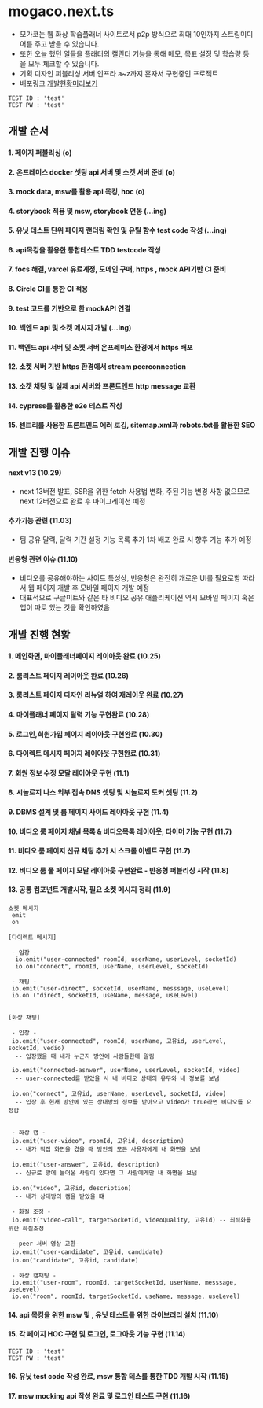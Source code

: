 # mogaco.next.ts

- 모가코는 웹 화상 학습플래너 사이트로서 p2p 방식으로 최대 10인까지 스트림미디어를 주고 받을 수 있습니다. <br/>
- 또한 오늘 했던 일들을 플래터의 캘린더 기능을 통해 메모, 목표 설정 및 학습량 등을 모두 체크할 수 있습니다. <br/>
- 기획 디자인 퍼블리싱 서버 인프라 a~z까지 혼자서 구현중인 프로젝트 <br/>
- 배포링크 <a href="https://mogaco.vercel.app/">개발현황미리보기</a>

```
TEST ID : 'test'
TEST PW : 'test'
```

## 개발 순서

#### 1. 페이지 퍼블리싱 (o)

#### 2. 온프레미스 docker 셋팅 api 서버 및 소켓 서버 준비 (o)

#### 3. mock data, msw를 활용 api 목킹, hoc (o)

#### 4. storybook 적용 및 msw, storybook 연동 (...ing)

#### 5. 유닛 테스트 단위 페이지 랜더링 확인 및 유틸 함수 test code 작성 (...ing)

#### 6. api목킹을 활용한 통합테스트 TDD testcode 작성

#### 7. focs 해결, varcel 유료계정, 도메인 구매, https , mock API기반 CI 준비

#### 8. Circle CI를 통한 CI 적용

#### 9. test 코드를 기반으로 한 mockAPI 연결

#### 10. 백엔드 api 및 소켓 메시지 개발 (...ing)

#### 11. 백엔드 api 서버 및 소켓 서버 온프레미스 환경에서 https 배포

#### 12. 소켓 서버 기반 https 환경에서 stream peerconnection

#### 13. 소켓 채팅 및 실제 api 서버와 프론트엔드 http message 교환

#### 14. cypress를 활용한 e2e 테스트 작성

#### 15. 센트리를 사용한 프론트엔드 에러 로깅, sitemap.xml과 robots.txt를 활용한 SEO

## 개발 진행 이슈

#### next v13 (10.29)

- next 13버전 발표, SSR을 위한 fetch 사용법 변화, 주된 기능 변경 사항 없으므로 next 12버전으로 완료 후 마이그레이션 예정 <br/>

#### 추가기능 관련 (11.03)

- 팀 공유 달력, 달력 기간 설정 기능 목록 추가 1차 배포 완료 시 향후 기능 추가 예정

#### 반응형 관련 이슈 (11.10)

- 비디오를 공유해야하는 사이트 특성상, 반응형은 완전히 개로운 UI를 필요로함 따라서 웹 페이지 개발 후 모바일 페이지 개발 예정
- 대표적으로 구글미트와 같은 타 비디오 공유 애플리케이션 역시 모바일 페이지 혹은 앱이 따로 있는 것을 확인하였음

## 개발 진행 현황

#### 1. 메인화면, 마이플래너페이지 레이아웃 완료 (10.25)

#### 2. 룸리스트 페이지 레이아웃 완료 (10.26)

#### 3. 룸리스트 페이지 디자인 리뉴얼 하여 재레이웃 완료 (10.27)

#### 4. 마이플래너 페이지 달력 기능 구현완료 (10.28)

#### 5. 로그인,회원가입 페이지 레이아웃 구현완료 (10.30)

#### 6. 다이렉트 메시지 페이지 레이아웃 구현완료 (10.31)

#### 7. 회원 정보 수정 모달 레이아웃 구현 (11.1)

#### 8. 시놀로지 나스 외부 접속 DNS 셋팅 및 시놀로지 도커 셋팅 (11.2)

#### 9. DBMS 설계 및 룸 페이지 사이드 레이아웃 구현 (11.4)

#### 10. 비디오 룸 페이지 채널 목록 & 비디오목록 레이아웃, 타이머 기능 구현 (11.7)

#### 11. 비디오 룸 페이지 신규 채팅 추가 시 스크롤 이벤트 구현 (11.7)

#### 12. 비디오 룸 풀 페이지 모달 레이아웃 구현완료 - 반응형 퍼블리싱 시작 (11.8)

#### 13. 공통 컴포넌트 개발시작, 필요 소켓 메시지 정리 (11.9)

```
소켓 메시지
 emit
 on

[다이렉트 메시지]

 - 입장 -
  io.emit("user-connected" roomId, userName, userLevel, socketId)
  io.on("connect", roomId, userName, userLevel, socketId)

 - 채팅 -
 io.emit("user-direct", socketId, userName, messsage, useLevel)
 io.on ("direct, socketId, useName, message, useLevel)


[화상 채팅]

 - 입장 -
 io.emit("user-connected", roomId, userName, 고유id, userLevel, socketId, vedio)
  -- 입장했을 때 내가 누군지 방안에 사람들한테 알림

 io.emit("connected-asnwer", userName, userLevel, socketId, video)
  -- user-connected를 받았을 시 내 비디오 상태의 유무와 내 정보를 보냄

 io.on("connect", 고유id, userName, userLevel, socketId, video)
  -- 입장 후 현재 방안에 있는 상대방의 정보를 받아오고 video가 true라면 비디오를 요청함


 - 화상 캠 -
 io.emit("user-video", roomId, 고유id, description)
  -- 내가 직접 화면을 켰을 때 방안의 모든 사용자에게 내 화면을 보냄

 io.emit("user-answer", 고유id, description)
  -- 신규로 방에 들어온 사람이 있다면 그 사람에게만 내 화면을 보냄

 io.on("video", 고유id, description)
  -- 내가 상대방의 캠을 받았을 떄

 - 화질 조정 -
 io.emit("video-call", targetSocketId, videoQuality, 고유id) -- 최적화를 위한 화질조정

 - peer 서버 영상 교환-
 io.emit("user-candidate", 고유id, candidate)
 io.on("candidate", 고유id, candidate)

 - 화상 캠채팅 -
 io.emit("user-room", roomId, targetSocketId, userName, messsage, useLevel)
 io.on("room", roomId, targetSocketId, useName, message, useLevel)

```

#### 14. api 목킹을 위한 msw 및 , 유닛 테스트를 위한 라이브러리 설치 (11.10)

#### 15. 각 페이지 HOC 구현 및 로그인, 로그아웃 기능 구현 (11.14)

```
TEST ID : 'test'
TEST PW : 'test'
```

#### 16. 유닛 test code 작성 완료, msw 통합 테스를 통한 TDD 개발 시작 (11.15)

#### 17. msw mocking api 작성 완료 및 로그인 테스트 구현 (11.16)
